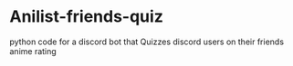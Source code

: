 # Anilist-friends-quiz
python code for a discord bot that Quizzes discord users on their friends anime rating
